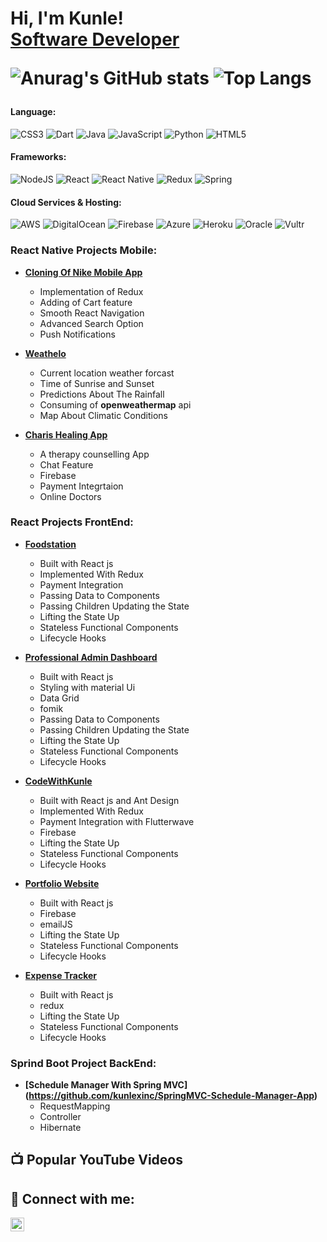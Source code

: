 <h1>Hi, I'm Kunle! <br/><a href="https://www.linkedin.com/in/kunleakintola//">Software Developer</a>
  <!--- <a href="https://www.youtube.com/c/unrealuniversity">YouTuber</a></h1>--->
  

![Anurag's GitHub stats](https://github-readme-stats.vercel.app/api?username=kunlexinc&show_icons=true&theme=merko)
![Top Langs](https://github-readme-stats.vercel.app/api/top-langs/?username=kunlexinc&langs_count=8)

<h4>Language:</h4>

![CSS3](https://img.shields.io/badge/css3-%231572B6.svg?style=for-the-badge&logo=css3&logoColor=white)
![Dart](https://img.shields.io/badge/dart-%230175C2.svg?style=for-the-badge&logo=dart&logoColor=white)
![Java](https://img.shields.io/badge/java-%23ED8B00.svg?style=for-the-badge&logo=openjdk&logoColor=white)
![JavaScript](https://img.shields.io/badge/javascript-%23323330.svg?style=for-the-badge&logo=javascript&logoColor=%23F7DF1E)
![Python](https://img.shields.io/badge/python-3670A0?style=for-the-badge&logo=python&logoColor=ffdd54)
![HTML5](https://img.shields.io/badge/html5-%23E34F26.svg?style=for-the-badge&logo=html5&logoColor=white)



<h4>Frameworks:</h4>

![NodeJS](https://img.shields.io/badge/node.js-6DA55F?style=for-the-badge&logo=node.js&logoColor=white)
![React](https://img.shields.io/badge/react-%2320232a.svg?style=for-the-badge&logo=react&logoColor=%2361DAFB)
![React Native](https://img.shields.io/badge/react_native-%2320232a.svg?style=for-the-badge&logo=react&logoColor=%2361DAFB)
![Redux](https://img.shields.io/badge/redux-%23593d88.svg?style=for-the-badge&logo=redux&logoColor=white)
![Spring](https://img.shields.io/badge/spring-%236DB33F.svg?style=for-the-badge&logo=spring&logoColor=white)


<h4>Cloud Services & Hosting:</h4>

![AWS](https://img.shields.io/badge/AWS-%23FF9900.svg?style=for-the-badge&logo=amazon-aws&logoColor=white)
![DigitalOcean](https://img.shields.io/badge/DigitalOcean-%230167ff.svg?style=for-the-badge&logo=digitalOcean&logoColor=white)
![Firebase](https://img.shields.io/badge/firebase-%23039BE5.svg?style=for-the-badge&logo=firebase)
![Azure](https://img.shields.io/badge/azure-%230072C6.svg?style=for-the-badge&logo=microsoftazure&logoColor=white)
![Heroku](https://img.shields.io/badge/heroku-%23430098.svg?style=for-the-badge&logo=heroku&logoColor=white)
![Oracle](https://img.shields.io/badge/Oracle-F80000?style=for-the-badge&logo=oracle&logoColor=white)
![Vultr](https://img.shields.io/badge/Vultr-007BFC.svg?style=for-the-badge&logo=vultr)



<h3> React Native Projects Mobile:</h3>

- <b>[Cloning Of Nike Mobile App](https://github.com/kunlexinc/NikeAPP) </b>
  - Implementation of Redux
  - Adding of Cart feature
  - Smooth React Navigation
  - Advanced Search Option
  - Push Notifications
    
- <b>[Weathelo](https://github.com/kunlexinc/WeatherApp)</b>
  - Current location weather forcast
  - Time of Sunrise and Sunset
  - Predictions About The Rainfall
  - Consuming of <b>openweathermap</b> api
  - Map About Climatic Conditions
 
- <b>[Charis Healing App](https://github.com/kunlexinc/charisHealing)</b>
  - A therapy counselling App
  - Chat Feature
  - Firebase
  - Payment Integrtaion
  - Online Doctors
 

<h3> React Projects FrontEnd:</h3>

- <b>[Foodstation](https://github.com/kunlexinc/Food-ordering-App)</b>
  - Built with React js
  - Implemented With Redux
  - Payment Integration
  - Passing Data to Components
  - Passing Children Updating the State
  - Lifting the State Up
  - Stateless Functional Components
  - Lifecycle Hooks

- <b>[Professional Admin Dashboard](https://github.com/kunlexinc/AdminDashboard)</b>
  - Built with React js
  - Styling with material Ui
  - Data Grid
  - fomik
  - Passing Data to Components
  - Passing Children Updating the State
  - Lifting the State Up
  - Stateless Functional Components
  - Lifecycle Hooks
 
- <b>[CodeWithKunle](https://github.com/kunlexinc/Codewithkunle)</b>
  - Built with React js and Ant Design
  - Implemented With Redux
  - Payment Integration with Flutterwave
  - Firebase
  - Lifting the State Up
  - Stateless Functional Components
  - Lifecycle Hooks
 
- <b>[Portfolio Website](https://github.com/kunlexinc/myportfolio)</b>
  - Built with React js 
  - Firebase
  - emailJS
  - Lifting the State Up
  - Stateless Functional Components
  - Lifecycle Hooks


- <b>[Expense Tracker](https://github.com/kunlexinc/Expense-Tracking-App)</b>
  - Built with React js 
  - redux
  - Lifting the State Up
  - Stateless Functional Components
  - Lifecycle Hooks


<h3> Sprind Boot Project BackEnd:</h3>

- <b>[Schedule Manager With Spring MVC] (https://github.com/kunlexinc/SpringMVC-Schedule-Manager-App)</b>
  - RequestMapping
  - Controller
  - Hibernate
 
<h2>📺 Popular YouTube Videos</h2>



<h2> 🤳 Connect with me:</h2>

 <!--- [<img align="left" alt="JoshMadakor | YouTube" width="22px" src="https://cdn.jsdelivr.net/npm/simple-icons@v3/icons/youtube.svg" />][youtube] --->
 <!--- [<img align="left" alt="JoshMadakor | Twitter" width="22px" src="https://cdn.jsdelivr.net/npm/simple-icons@v3/icons/twitter.svg" />][twitter] --->
[<img align="left" alt="JoshMadakor | LinkedIn" width="22px" src="https://cdn.jsdelivr.net/npm/simple-icons@v3/icons/linkedin.svg" />][linkedin]
 <!-- [<img align="left" alt="JoshMadakor | Instagram" width="22px" src="https://cdn.jsdelivr.net/npm/simple-icons@v3/icons/instagram.svg" />][instagram] --->

  <!--- [twitter]: https://twitter.com/joshmadakor--->
<!--- [youtube]: https://www.youtube.com/c/joshmadakor --->
<!--- [instagram]: https://www.instagram.com/joshmadakor/ --->
[linkedin]: https://linkedin.com/in/kunleakintola/

<!--
**joshmadakor1/joshmadakor1** is a ✨ _special_ ✨ repository because its `README.md` (this file) appears on your GitHub profile.

Here are some ideas to get you started:

- 🔭 I’m currently working on ...
- 🌱 I’m currently learning ...
- 👯 I’m looking to collaborate on ...
- 🤔 I’m looking for help with ...
- 💬 Ask me about ...
- 📫 How to reach me: ...
- 😄 Pronouns: ...
- ⚡ Fun fact: ...
-->
